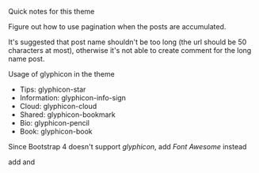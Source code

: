 Quick notes for this theme

Figure out how to use pagination when the posts are accumulated.

It's suggested that post name shouldn't be too long (the url should be 50 characters at most), otherwise it's not able to create comment for the long name post.

Usage of glyphicon in the theme
- Tips: glyphicon-star
- Information: glyphicon-info-sign
- Cloud: glyphicon-cloud
- Shared: glyphicon-bookmark
- Bio: glyphicon-pencil
- Book: glyphicon-book

Since Bootstrap 4 doesn't support _glyphicon_, add _Font Awesome_ instead

add <link href="/bootstrap-4.0.0-dist/fontawesome-free-5.0.6/web-fonts-with-css/css/fontawesome.css" rel="stylesheet">
and <script src="/bootstrap-4.0.0-dist/fontawesome-free-5.0.6/on-server/js/fontawesome-all.js"></script>